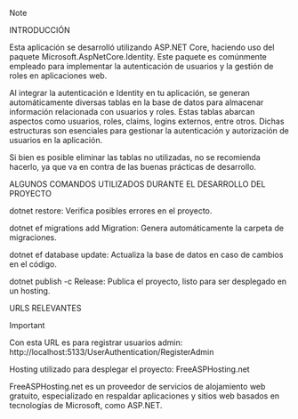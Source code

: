 > [!NOTE]
> INTRODUCCIÓN

Esta aplicación se desarrolló utilizando ASP.NET Core, haciendo uso del paquete Microsoft.AspNetCore.Identity. Este paquete es comúnmente empleado para implementar la autenticación de usuarios y la gestión de roles en aplicaciones web.

Al integrar la autenticación e Identity en tu aplicación, se generan automáticamente diversas tablas en la base de datos para almacenar información relacionada con usuarios y roles. Estas tablas abarcan aspectos como usuarios, roles, claims, logins externos, entre otros. Dichas estructuras son esenciales para gestionar la autenticación y autorización de usuarios en la aplicación.

Si bien es posible eliminar las tablas no utilizadas, no se recomienda hacerlo, ya que va en contra de las buenas prácticas de desarrollo.

ALGUNOS COMANDOS UTILIZADOS DURANTE EL DESARROLLO DEL PROYECTO

dotnet restore: Verifica posibles errores en el proyecto.

dotnet ef migrations add Migration: Genera automáticamente la carpeta de migraciones.

dotnet ef database update: Actualiza la base de datos en caso de cambios en el código.

dotnet publish -c Release: Publica el proyecto, listo para ser desplegado en un hosting.

URLS RELEVANTES
> [!IMPORTANT]
Con esta URL es para registrar usuarios admin: http://localhost:5133/UserAuthentication/RegisterAdmin

Hosting utilizado para desplegar el proyecto: FreeASPHosting.net

FreeASPHosting.net es un proveedor de servicios de alojamiento web gratuito, especializado en respaldar aplicaciones y sitios web basados en tecnologías de Microsoft, como ASP.NET.
